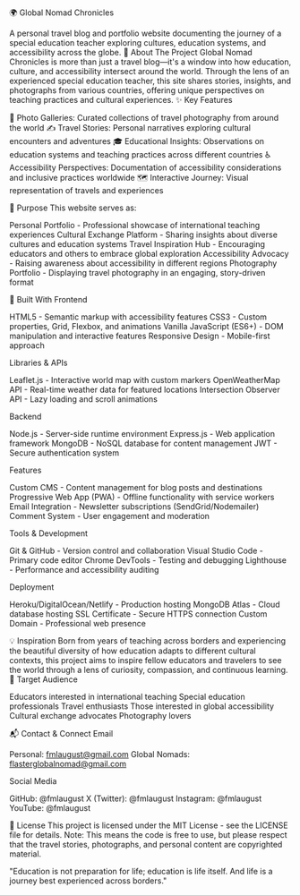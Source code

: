 🌍 Global Nomad Chronicles

A personal travel blog and portfolio website documenting the journey of a special education teacher exploring cultures, education systems, and accessibility across the globe.
📖 About The Project
Global Nomad Chronicles is more than just a travel blog—it's a window into how education, culture, and accessibility intersect around the world. Through the lens of an experienced special education teacher, this site shares stories, insights, and photographs from various countries, offering unique perspectives on teaching practices and cultural experiences.
✨ Key Features

📸 Photo Galleries: Curated collections of travel photography from around the world
✍️ Travel Stories: Personal narratives exploring cultural encounters and adventures
🎓 Educational Insights: Observations on education systems and teaching practices across different countries
♿ Accessibility Perspectives: Documentation of accessibility considerations and inclusive practices worldwide
🗺️ Interactive Journey: Visual representation of travels and experiences

🎯 Purpose
This website serves as:

Personal Portfolio - Professional showcase of international teaching experiences
Cultural Exchange Platform - Sharing insights about diverse cultures and education systems
Travel Inspiration Hub - Encouraging educators and others to embrace global exploration
Accessibility Advocacy - Raising awareness about accessibility in different regions
Photography Portfolio - Displaying travel photography in an engaging, story-driven format

🚀 Built With
Frontend

HTML5 - Semantic markup with accessibility features
CSS3 - Custom properties, Grid, Flexbox, and animations
Vanilla JavaScript (ES6+) - DOM manipulation and interactive features
Responsive Design - Mobile-first approach

Libraries & APIs

Leaflet.js - Interactive world map with custom markers
OpenWeatherMap API - Real-time weather data for featured locations
Intersection Observer API - Lazy loading and scroll animations

Backend

Node.js - Server-side runtime environment
Express.js - Web application framework
MongoDB - NoSQL database for content management
JWT - Secure authentication system

Features

Custom CMS - Content management for blog posts and destinations
Progressive Web App (PWA) - Offline functionality with service workers
Email Integration - Newsletter subscriptions (SendGrid/Nodemailer)
Comment System - User engagement and moderation

Tools & Development

Git & GitHub - Version control and collaboration
Visual Studio Code - Primary code editor
Chrome DevTools - Testing and debugging
Lighthouse - Performance and accessibility auditing

Deployment

Heroku/DigitalOcean/Netlify - Production hosting
MongoDB Atlas - Cloud database hosting
SSL Certificate - Secure HTTPS connection
Custom Domain - Professional web presence

💡 Inspiration
Born from years of teaching across borders and experiencing the beautiful diversity of how education adapts to different cultural contexts, this project aims to inspire fellow educators and travelers to see the world through a lens of curiosity, compassion, and continuous learning.
🌟 Target Audience

Educators interested in international teaching
Special education professionals
Travel enthusiasts
Those interested in global accessibility
Cultural exchange advocates
Photography lovers

📬 Contact & Connect
Email

Personal: fmlaugust@gmail.com
Global Nomads: flasterglobalnomad@gmail.com

Social Media

GitHub: @fmlaugust
X (Twitter): @fmlaugust
Instagram: @fmlaugust
YouTube: @fmlaugust

📝 License
This project is licensed under the MIT License - see the LICENSE file for details.
Note: This means the code is free to use, but please respect that the travel stories, photographs, and personal content are copyrighted material.

"Education is not preparation for life; education is life itself. And life is a journey best experienced across borders."
